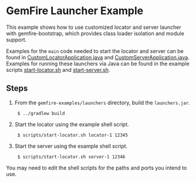 <!--
  ~ Copyright 2024 Broadcom. All rights reserved.
  -->

# GemFire Launcher Example

This example shows how to use customized locator and server launcher with gemfire-bootstrap, which
provides class loader isolation and module support.

Examples for the `main` code needed to start the locator and server can be found in
[CustomLocatorApplication.java](src/main/java/com/vmware/gemfire/examples/launchers/CustomLocatorApplication.java)
and
[CustomServerApplication.java](src/main/java/com/vmware/gemfire/examples/launchers/CustomServerApplication.java).
Examples for running these launchers via Java can be found in the example scripts 
[start-locator.sh](scripts/start-locator.sh) and [start-server.sh](scripts/start-server.sh).

## Steps

1. From the `gemfire-examples/launchers` directory, build the `launchers.jar`.

        $ ../gradlew build

2. Start the locator using the example shell script. 

        $ scripts/start-locator.sh locator-1 12345

3. Start the server using the example shell script.

        $ scripts/start-locator.sh server-1 12346

You may need to edit the shell scripts for the paths and ports you intend to use.
